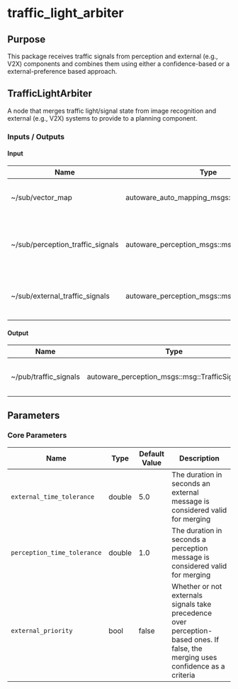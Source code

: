 # traffic_light_arbiter

## Purpose

This package receives traffic signals from perception and external (e.g., V2X) components and combines them using either a confidence-based or a external-preference based approach.

## TrafficLightArbiter

A node that merges traffic light/signal state from image recognition and external (e.g., V2X) systems to provide to a planning component.

### Inputs / Outputs

#### Input

| Name                             | Type                                         | Description                                              |
| -------------------------------- | -------------------------------------------- | -------------------------------------------------------- |
| ~/sub/vector_map                 | autoware_auto_mapping_msgs::msg::HADMapBin   | The vector map to get valid traffic signal ids.          |
| ~/sub/perception_traffic_signals | autoware_perception_msgs::msg::TrafficSignal | The traffic signals from the image recognition pipeline. |
| ~/sub/external_traffic_signals   | autoware_perception_msgs::msg::TrafficSignal | The traffic signals from an external system.             |

#### Output

| Name                  | Type                                              | Description                      |
| --------------------- | ------------------------------------------------- | -------------------------------- |
| ~/pub/traffic_signals | autoware_perception_msgs::msg::TrafficSignalArray | The merged traffic signal state. |

## Parameters

### Core Parameters

| Name                        | Type   | Default Value | Description                                                                                                                      |
| --------------------------- | ------ | ------------- | -------------------------------------------------------------------------------------------------------------------------------- |
| `external_time_tolerance`   | double | 5.0           | The duration in seconds an external message is considered valid for merging                                                      |
| `perception_time_tolerance` | double | 1.0           | The duration in seconds a perception message is considered valid for merging                                                     |
| `external_priority`         | bool   | false         | Whether or not externals signals take precedence over perception-based ones. If false, the merging uses confidence as a criteria |
